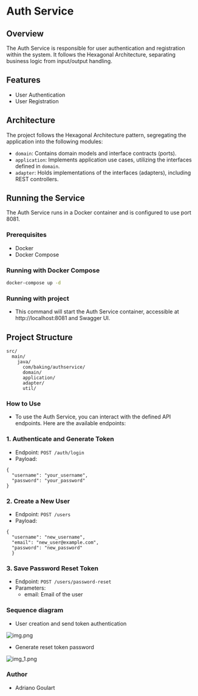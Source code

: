 # Auth Service

## Overview

The Auth Service is responsible for user authentication and registration within the system. It follows the Hexagonal Architecture, separating business logic from input/output handling.

## Features

- User Authentication
- User Registration

## Architecture

The project follows the Hexagonal Architecture pattern, segregating the application into the following modules:

- `domain`: Contains domain models and interface contracts (ports).
- `application`: Implements application use cases, utilizing the interfaces defined in `domain`.
- `adapter`: Holds implementations of the interfaces (adapters), including REST controllers.

## Running the Service

The Auth Service runs in a Docker container and is configured to use port 8081.

### Prerequisites

- Docker
- Docker Compose

### Running with Docker Compose

```bash
docker-compose up -d
```

### Running with project

- This command will start the Auth Service container, accessible at http://localhost:8081 and Swagger UI.

## Project Structure

```
src/
  main/
    java/
      com/baking/authservice/
      domain/
      application/
      adapter/
      util/
````

### How to Use
- To use the Auth Service, you can interact with the defined API endpoints. Here are the available endpoints:

### 1. Authenticate and Generate Token

- Endpoint: ```POST /auth/login```
- Payload:
````
{
  "username": "your_username",
  "password": "your_password"
}
````

### 2. Create a New User

- Endpoint: ```POST /users```
- Payload: 

```
{
  "username": "new_username",
  "email": "new_user@example.com",
  "password": "new_password"
  }

```

### 3. Save Password Reset Token
- Endpoint: ```POST /users/password-reset```
- Parameters:
  - email: Email of the user

### Sequence diagram

- User creation and send token authentication

![img.png](img.png)

- Generate reset token password

![img_1.png](img_1.png)

### Author
- Adriano Goulart
